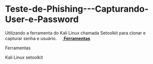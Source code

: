# Teste-de-Phishing---Capturando-User-e-Password
Utilizando a ferramenta do Kali Linux chamada Setoolkit para clonar e capturar senha e usuário.
[<img src="https://upload.wikimedia.org/wikipedia/commons/6/64/Icon_Link_black.svg" width="15"/> **Ferramentas**](https://exemplo.com)

Ferramentas

Kali Linux
setoolkit
